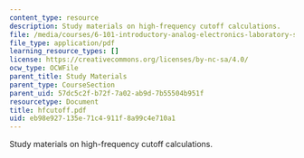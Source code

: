 ```yaml
---
content_type: resource
description: Study materials on high-frequency cutoff calculations.
file: /media/courses/6-101-introductory-analog-electronics-laboratory-spring-2007/eb98e927135e71c4911f8a99c4e710a1_hfcutoff.pdf
file_type: application/pdf
learning_resource_types: []
license: https://creativecommons.org/licenses/by-nc-sa/4.0/
ocw_type: OCWFile
parent_title: Study Materials
parent_type: CourseSection
parent_uid: 57dc5c2f-b72f-7a02-ab9d-7b55504b951f
resourcetype: Document
title: hfcutoff.pdf
uid: eb98e927-135e-71c4-911f-8a99c4e710a1
---
```

Study materials on high-frequency cutoff calculations.